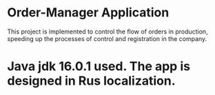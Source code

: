# Order-Manager Application 

This project is implemented to control the flow of orders in production, speeding up the processes of control and registration in the company.

# Java jdk 16.0.1 used. The app is designed in Rus localization. #
